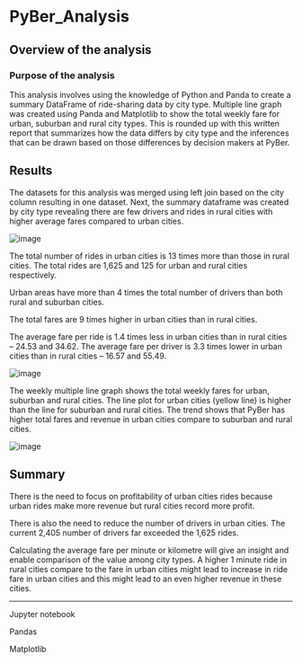 # PyBer_Analysis

## Overview of the analysis

### Purpose of the analysis
This analysis involves using the knowledge of Python and Panda to create a summary DataFrame of ride-sharing data by city type. Multiple line graph was created using Panda and Matplotlib to show the total weekly fare for urban, suburban and rural city types. This is rounded up with this written report that summarizes how the data differs by city type and the inferences that can be drawn based on those differences by decision makers at PyBer.

## Results

The datasets for this analysis was merged using left join based on the city column resulting in one dataset. Next, the summary dataframe was created by city type revealing there are few drivers and rides in rural cities with higher average fares compared to urban cities.

![image](https://user-images.githubusercontent.com/91093413/139569784-c87c5cd6-4c40-4b4a-a584-c8d0f9863f09.png)

The total number of rides in urban cities is 13 times more than those in rural cities. The total rides are 1,625 and 125 for urban and rural cities respectively.

Urban areas have more than 4 times the total number of drivers than both rural and suburban cities.

The total fares are 9 times higher in urban cities than in rural cities.

The average fare per ride is 1.4 times less in urban cities than in rural cities – 24.53 and 34.62. The average fare per driver is 3.3 times lower in urban cities than in rural cities – 16.57 and 55.49.

![image](https://user-images.githubusercontent.com/91093413/139569874-7be01a17-8c91-4df7-bc55-0155425860ef.png)

The weekly multiple line graph shows the total weekly fares for urban, suburban and rural cities. The line plot for urban cities (yellow line) is higher than the line for suburban and rural cities. The trend shows that PyBer has higher total fares and revenue in urban cities compare to suburban and rural cities.

![image](https://user-images.githubusercontent.com/91093413/139570132-9858e993-8dd7-4950-9a33-48f5209e02b9.png)

## Summary

There is the need to focus on profitability of urban cities rides because urban rides make more revenue but rural cities record more profit.

There is also the need to reduce the number of drivers in urban cities. The current 2,405 number of drivers far exceeded the 1,625 rides.

Calculating the average fare per minute or kilometre will give an insight and enable comparison of the value among city types. A higher 1 minute ride in rural cities compare to the fare in urban cities might lead to increase in ride fare in urban cities and this might lead to an even higher revenue in these cities.



------------------------
Jupyter notebook

Pandas

Matplotlib
